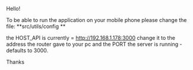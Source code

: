 Hello!

To be able to run the application on your mobile phone please change the file: **src/utils/config **

the HOST_API is currently = http://192.168.1.178:3000
change it to the address the router gave to your pc and the PORT the server is running - defaults to 3000.

Thanks
